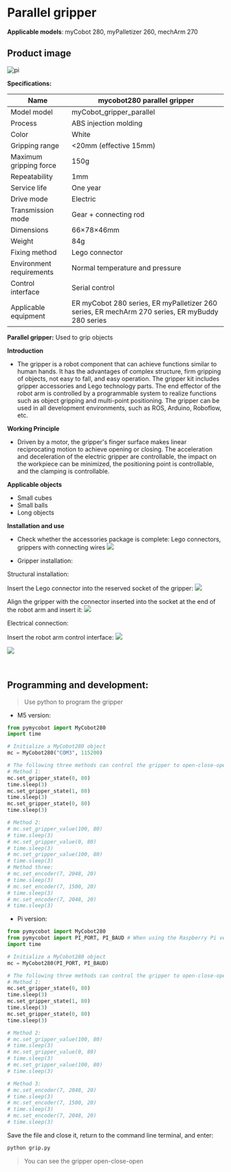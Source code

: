 # Parallel gripper

**Applicable models**: myCobot 280, myPalletizer 260, mechArm 270

## **Product image**

![pi](../../resource\4-SupportAndService\Accessories\grip/p1.png)

**Specifications:**

| Name | mycobot280 parallel gripper |
| ------------ | ------------------------------------------------------------------------------------------ |
| Model model | myCobot_gripper_parallel |
| Process | ABS injection molding |
| Color | White |
| Gripping range | <20mm (effective 15mm) |
| Maximum gripping force | 150g |
| Repeatability | 1mm |
| Service life | One year |
| Drive mode | Electric |
| Transmission mode | Gear + connecting rod |
| Dimensions | 66×78×46mm |
| Weight | 84g |
| Fixing method | Lego connector |
| Environment requirements | Normal temperature and pressure |
| Control interface | Serial control |
| Applicable equipment | ER myCobot 280 series, ER myPalletizer 260 series, ER mechArm 270 series, ER myBuddy 280 series |

**Parallel gripper:** Used to grip objects

**Introduction**

- The gripper is a robot component that can achieve functions similar to human hands. It has the advantages of complex structure, firm gripping of objects, not easy to fall, and easy operation. The gripper kit includes gripper accessories and Lego technology parts. The end effector of the robot arm is controlled by a programmable system to realize functions such as object gripping and multi-point positioning. The gripper can be used in all development environments, such as ROS, Arduino, Roboflow, etc.

**Working Principle**

- Driven by a motor, the gripper's finger surface makes linear reciprocating motion to achieve opening or closing. The acceleration and deceleration of the electric gripper are controllable, the impact on the workpiece can be minimized, the positioning point is controllable, and the clamping is controllable.

**Applicable objects**

- Small cubes
- Small balls
- Long objects

**Installation and use**

- Check whether the accessories package is complete: Lego connectors, grippers with connecting wires
![](../../resource\4-SupportAndService\Accessories\grip/p2.jpg)

- Gripper installation:

Structural installation:

Insert the Lego connector into the reserved socket of the gripper:
![](../../resource\4-SupportAndService\Accessories\grip/p3.jpg)

Align the gripper with the connector inserted into the socket at the end of the robot arm and insert it:
![](../../resource\4-SupportAndService\Accessories\grip/p4.jpg)

Electrical connection:

Insert the robot arm control interface:
![](../../resource\4-SupportAndService\Accessories\grip/p5.png)

![](../../resource\4-SupportAndService\Accessories\grip/p6.jpg)

<br>

## Programming and development:

> Use python to program the gripper

- M5 version:

```python
from pymycobot import MyCobot280
import time

# Initialize a MyCobot280 object
mc = MyCobot280("COM3", 115200)

# The following three methods can control the gripper to open-close-open
# Method 1:
mc.set_gripper_state(0, 80) 
time.sleep(3) 
mc.set_gripper_state(1, 80) 
time.sleep(3) 
mc.set_gripper_state(0, 80) 
time.sleep(3) 

# Method 2: 
# mc.set_gripper_value(100, 80) 
# time.sleep(3) 
# mc.set_gripper_value(0, 80) 
# time.sleep(3) 
# mc.set_gripper_value(100, 80) 
# time.sleep(3) 
# Method three: 
# mc.set_encoder(7, 2048, 20) 
# time.sleep(3) 
# mc.set_encoder(7, 1500, 20) 
# time.sleep(3) 
# mc.set_encoder(7, 2048, 20)
# time.sleep(3)

``` 

- Pi version: 

```python 
from pymycobot import MyCobot280 
from pymycobot import PI_PORT, PI_BAUD # When using the Raspberry Pi version of mycobot, you can reference these two variables to initialize MyCobot
import time

# Initialize a MyCobot280 object
mc = MyCobot280(PI_PORT, PI_BAUD)

# The following three methods can control the gripper to open-close-open
# Method 1:
mc.set_gripper_state(0, 80)
time.sleep(3)
mc.set_gripper_state(1, 80)
time.sleep(3)
mc.set_gripper_state(0, 80)
time.sleep(3)

# Method 2:
# mc.set_gripper_value(100, 80)
# time.sleep(3)
# mc.set_gripper_value(0, 80)
# time.sleep(3)
# mc.set_gripper_value(100, 80)
# time.sleep(3)

# Method 3:
# mc.set_encoder(7, 2048, 20)
# time.sleep(3)
# mc.set_encoder(7, 1500, 20)
# time.sleep(3)
# mc.set_encoder(7, 2048, 20)
# time.sleep(3)
```

Save the file and close it, return to the command line terminal, and enter:

```bash
python grip.py
```

> You can see the gripper open-close-open